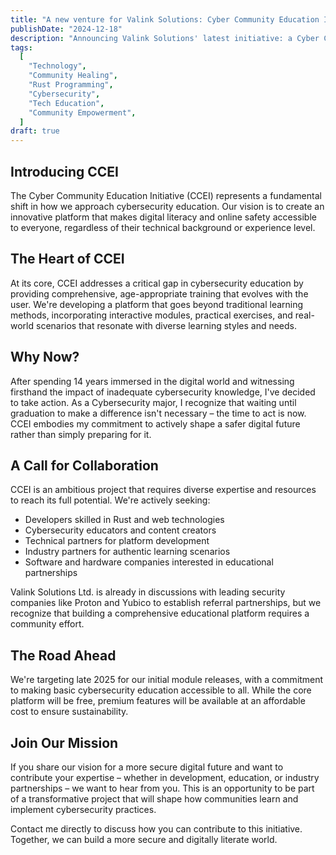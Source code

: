 ```yaml
---
title: "A new venture for Valink Solutions: Cyber Community Education Initiative"
publishDate: "2024-12-18"
description: "Announcing Valink Solutions' latest initiative: a Cyber Community Education program designed to empower communities with cybersecurity/computer literacy knowledge and skills."
tags:
  [
    "Technology",
    "Community Healing",
    "Rust Programming",
    "Cybersecurity",
    "Tech Education",
    "Community Empowerment",
  ]
draft: true
---
```


## Introducing CCEI

The Cyber Community Education Initiative (CCEI) represents a fundamental shift in how we approach cybersecurity education. Our vision is to create an innovative platform that makes digital literacy and online safety accessible to everyone, regardless of their technical background or experience level.

## The Heart of CCEI

At its core, CCEI addresses a critical gap in cybersecurity education by providing comprehensive, age-appropriate training that evolves with the user. We're developing a platform that goes beyond traditional learning methods, incorporating interactive modules, practical exercises, and real-world scenarios that resonate with diverse learning styles and needs.

## Why Now?

After spending 14 years immersed in the digital world and witnessing firsthand the impact of inadequate cybersecurity knowledge, I've decided to take action. As a Cybersecurity major, I recognize that waiting until graduation to make a difference isn't necessary – the time to act is now. CCEI embodies my commitment to actively shape a safer digital future rather than simply preparing for it.

## A Call for Collaboration

CCEI is an ambitious project that requires diverse expertise and resources to reach its full potential. We're actively seeking:

- Developers skilled in Rust and web technologies
- Cybersecurity educators and content creators
- Technical partners for platform development
- Industry partners for authentic learning scenarios
- Software and hardware companies interested in educational partnerships

Valink Solutions Ltd. is already in discussions with leading security companies like Proton and Yubico to establish referral partnerships, but we recognize that building a comprehensive educational platform requires a community effort.

## The Road Ahead

We're targeting late 2025 for our initial module releases, with a commitment to making basic cybersecurity education accessible to all. While the core platform will be free, premium features will be available at an affordable cost to ensure sustainability.

## Join Our Mission

If you share our vision for a more secure digital future and want to contribute your expertise – whether in development, education, or industry partnerships – we want to hear from you. This is an opportunity to be part of a transformative project that will shape how communities learn and implement cybersecurity practices.

Contact me directly to discuss how you can contribute to this initiative. Together, we can build a more secure and digitally literate world.

